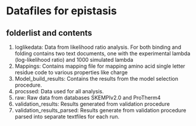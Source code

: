 # Datafiles for epistasis

## folderlist and contents

1. loglikedata: Data from likelihood ratio analysis. For both binding and folding contains two text documents, one with the experimental lambda (log-likelihood ratio) and 1000 simulated lambda
2. Mappings: Contains mapping file for mapping amino acid single letter residue code to various properties like charge
3. Model_build_results: Contains the results from the model selection procedure.
4. procssed: Data used for all analysis. 
5. raw: Raw data from databases SKEMPIv2.0 and ProTherm4
6. validation_results: Results generated from validation procedure
7. validation_results_parsed: Results generate from validation procedure parsed into separate textfiles for each run. 
